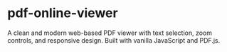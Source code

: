 # pdf-online-viewer
A clean and modern web-based PDF viewer with text selection, zoom controls, and responsive design. Built with vanilla JavaScript and PDF.js.
